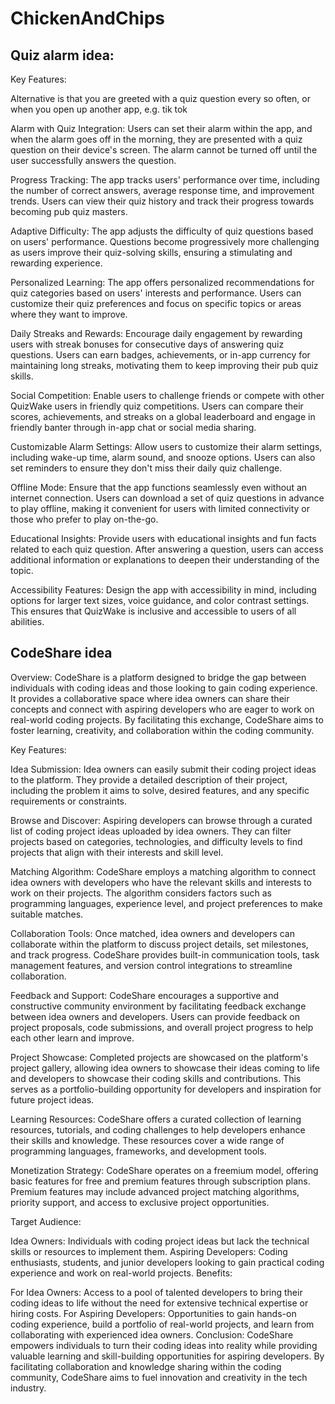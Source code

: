 # ChickenAndChips

## Quiz alarm idea:

Key Features:

Alternative is that you are greeted with a quiz question every so often, or when you open up another app, e.g. tik tok

Alarm with Quiz Integration: Users can set their alarm within the app, and when the alarm goes off in the morning, they are presented with a quiz question on their device's screen. The alarm cannot be turned off until the user successfully answers the question.

Progress Tracking: The app tracks users' performance over time, including the number of correct answers, average response time, and improvement trends. Users can view their quiz history and track their progress towards becoming pub quiz masters.

Adaptive Difficulty: The app adjusts the difficulty of quiz questions based on users' performance. Questions become progressively more challenging as users improve their quiz-solving skills, ensuring a stimulating and rewarding experience.

Personalized Learning: The app offers personalized recommendations for quiz categories based on users' interests and performance. Users can customize their quiz preferences and focus on specific topics or areas where they want to improve.

Daily Streaks and Rewards: Encourage daily engagement by rewarding users with streak bonuses for consecutive days of answering quiz questions. Users can earn badges, achievements, or in-app currency for maintaining long streaks, motivating them to keep improving their pub quiz skills.

Social Competition: Enable users to challenge friends or compete with other QuizWake users in friendly quiz competitions. Users can compare their scores, achievements, and streaks on a global leaderboard and engage in friendly banter through in-app chat or social media sharing.

Customizable Alarm Settings: Allow users to customize their alarm settings, including wake-up time, alarm sound, and snooze options. Users can also set reminders to ensure they don't miss their daily quiz challenge.

Offline Mode: Ensure that the app functions seamlessly even without an internet connection. Users can download a set of quiz questions in advance to play offline, making it convenient for users with limited connectivity or those who prefer to play on-the-go.

Educational Insights: Provide users with educational insights and fun facts related to each quiz question. After answering a question, users can access additional information or explanations to deepen their understanding of the topic.

Accessibility Features: Design the app with accessibility in mind, including options for larger text sizes, voice guidance, and color contrast settings. This ensures that QuizWake is inclusive and accessible to users of all abilities.

## CodeShare idea

Overview:
CodeShare is a platform designed to bridge the gap between individuals with coding ideas and those looking to gain coding experience. It provides a collaborative space where idea owners can share their concepts and connect with aspiring developers who are eager to work on real-world coding projects. By facilitating this exchange, CodeShare aims to foster learning, creativity, and collaboration within the coding community.

Key Features:

Idea Submission: Idea owners can easily submit their coding project ideas to the platform. They provide a detailed description of their project, including the problem it aims to solve, desired features, and any specific requirements or constraints.

Browse and Discover: Aspiring developers can browse through a curated list of coding project ideas uploaded by idea owners. They can filter projects based on categories, technologies, and difficulty levels to find projects that align with their interests and skill level.

Matching Algorithm: CodeShare employs a matching algorithm to connect idea owners with developers who have the relevant skills and interests to work on their projects. The algorithm considers factors such as programming languages, experience level, and project preferences to make suitable matches.

Collaboration Tools: Once matched, idea owners and developers can collaborate within the platform to discuss project details, set milestones, and track progress. CodeShare provides built-in communication tools, task management features, and version control integrations to streamline collaboration.

Feedback and Support: CodeShare encourages a supportive and constructive community environment by facilitating feedback exchange between idea owners and developers. Users can provide feedback on project proposals, code submissions, and overall project progress to help each other learn and improve.

Project Showcase: Completed projects are showcased on the platform's project gallery, allowing idea owners to showcase their ideas coming to life and developers to showcase their coding skills and contributions. This serves as a portfolio-building opportunity for developers and inspiration for future project ideas.

Learning Resources: CodeShare offers a curated collection of learning resources, tutorials, and coding challenges to help developers enhance their skills and knowledge. These resources cover a wide range of programming languages, frameworks, and development tools.

Monetization Strategy:
CodeShare operates on a freemium model, offering basic features for free and premium features through subscription plans. Premium features may include advanced project matching algorithms, priority support, and access to exclusive project opportunities.

Target Audience:

Idea Owners: Individuals with coding project ideas but lack the technical skills or resources to implement them.
Aspiring Developers: Coding enthusiasts, students, and junior developers looking to gain practical coding experience and work on real-world projects.
Benefits:

For Idea Owners: Access to a pool of talented developers to bring their coding ideas to life without the need for extensive technical expertise or hiring costs.
For Aspiring Developers: Opportunities to gain hands-on coding experience, build a portfolio of real-world projects, and learn from collaborating with experienced idea owners.
Conclusion:
CodeShare empowers individuals to turn their coding ideas into reality while providing valuable learning and skill-building opportunities for aspiring developers. By facilitating collaboration and knowledge sharing within the coding community, CodeShare aims to fuel innovation and creativity in the tech industry.
